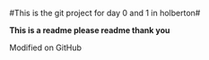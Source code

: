 #This is the git project for day 0 and 1 in holberton#

**This is a readme please readme thank you**

Modified on GitHub
